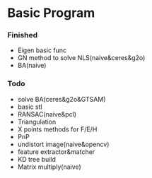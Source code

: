 # Basic Program

### Finished
- Eigen basic func
- GN method to solve NLS(naive&ceres&g2o)
- BA(naive)

### Todo
- solve BA(ceres&g2o&GTSAM)
- basic stl
- RANSAC(naive&pcl)
- Triangulation
- X points methods for F/E/H
- PnP
- undistort image(naive&opencv)
- feature extractor&matcher
- KD tree build
- Matrix multiply(naive)